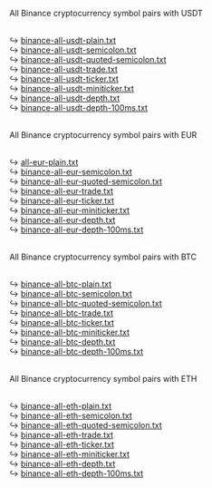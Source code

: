 All Binance cryptocurrency symbol pairs with USDT
<br><br>

&#8618; <a href="https://kurzovnilistek.eu/binance-usdt-eur-btc-eth-pairs-list/#usdtplain" target="_blank">binance-all-usdt-plain.txt</a>
<br>
&#8618; <a target="_blank" href="https://kurzovnilistek.eu/binance-usdt-eur-btc-eth-pairs-list/#usdtsemicolon">binance-all-usdt-semicolon.txt</a>
<br>
&#8618; <a target="_blank" href="https://kurzovnilistek.eu/binance-usdt-eur-btc-eth-pairs-list/#usdtqsemicolon">binance-all-usdt-quoted-semicolon.txt</a>
<br>
&#8618; <a target="_blank" href="https://kurzovnilistek.eu/binance-usdt-eur-btc-eth-pairs-list/#usdttrade">binance-all-usdt-trade.txt</a>
<br>
&#8618; <a target="_blank" href="https://kurzovnilistek.eu/binance-usdt-eur-btc-eth-pairs-list/#usdtticker">binance-all-usdt-ticker.txt</a>
<br>
&#8618; <a target="_blank" href="https://kurzovnilistek.eu/binance-usdt-eur-btc-eth-pairs-list/#usdtminiticker">binance-all-usdt-miniticker.txt</a>
<br>
&#8618; <a target="_blank" href="https://kurzovnilistek.eu/binance-usdt-eur-btc-eth-pairs-list/#usdtdepth">binance-all-usdt-depth.txt</a>
<br>
&#8618; <a target="_blank" href="https://kurzovnilistek.eu/binance-usdt-eur-btc-eth-pairs-list/#usdtdepth100ms">binance-all-usdt-depth-100ms.txt</a>
<br><br>

All Binance cryptocurrency symbol pairs with EUR
<br><br>

&#8618; <a target="_blank" href="https://kurzovnilistek.eu/binance-usdt-eur-btc-eth-pairs-list/#eurplain">all-eur-plain.txt</a>
<br>
&#8618; <a target="_blank" href="https://kurzovnilistek.eu/binance-usdt-eur-btc-eth-pairs-list/#eursemicolon">binance-all-eur-semicolon.txt</a>
<br>
&#8618; <a target="_blank" href="https://kurzovnilistek.eu/binance-usdt-eur-btc-eth-pairs-list/#eurqsemicolon">binance-all-eur-quoted-semicolon.txt</a>
<br>
&#8618; <a target="_blank" href="https://kurzovnilistek.eu/binance-usdt-eur-btc-eth-pairs-list/#eurtrade">binance-all-eur-trade.txt</a>
<br>
&#8618; <a target="_blank" href="https://kurzovnilistek.eu/binance-usdt-eur-btc-eth-pairs-list/#eurticker">binance-all-eur-ticker.txt</a>
<br>
&#8618; <a target="_blank" href="https://kurzovnilistek.eu/binance-usdt-eur-btc-eth-pairs-list/#eurminiticker">binance-all-eur-miniticker.txt</a>
<br>
&#8618; <a target="_blank" href="https://kurzovnilistek.eu/binance-usdt-eur-btc-eth-pairs-list/#eurdepth">binance-all-eur-depth.txt</a>
<br>
&#8618; <a target="_blank" href="https://kurzovnilistek.eu/binance-usdt-eur-btc-eth-pairs-list/#eurdepth100ms">binance-all-eur-depth-100ms.txt</a>
<br><br>

All Binance cryptocurrency symbol pairs with BTC
<br><br>
    
&#8618; <a target="_blank" href="https://kurzovnilistek.eu/binance-usdt-eur-btc-eth-pairs-list/#btcplain">binance-all-btc-plain.txt</a>
<br>
&#8618; <a target="_blank" href="https://kurzovnilistek.eu/binance-usdt-eur-btc-eth-pairs-list/#btcsemicolon">binance-all-btc-semicolon.txt</a>
<br>
&#8618; <a target="_blank" href="https://kurzovnilistek.eu/binance-usdt-eur-btc-eth-pairs-list/#btcqsemicolon">binance-all-btc-quoted-semicolon.txt</a>
<br>
&#8618; <a target="_blank" href="https://kurzovnilistek.eu/binance-usdt-eur-btc-eth-pairs-list/#btctrade">binance-all-btc-trade.txt</a>
<br>
&#8618; <a target="_blank" href="https://kurzovnilistek.eu/binance-usdt-eur-btc-eth-pairs-list/#btcticker">binance-all-btc-ticker.txt</a>
<br>
&#8618; <a target="_blank" href="https://kurzovnilistek.eu/binance-usdt-eur-btc-eth-pairs-list/#btcminiticker">binance-all-btc-miniticker.txt</a>
<br>
&#8618; <a target="_blank" href="https://kurzovnilistek.eu/binance-usdt-eur-btc-eth-pairs-list/#btcdepth">binance-all-btc-depth.txt</a>
<br>
&#8618; <a target="_blank" href="https://kurzovnilistek.eu/binance-usdt-eur-btc-eth-pairs-list/#btcdepth100ms">binance-all-btc-depth-100ms.txt</a>
<br><br>

All Binance cryptocurrency symbol pairs with ETH
<br><br>

&#8618; <a target="_blank" href="https://kurzovnilistek.eu/binance-usdt-eur-btc-eth-pairs-list/#ethplain">binance-all-eth-plain.txt</a>
<br>
&#8618; <a target="_blank" href="https://kurzovnilistek.eu/binance-usdt-eur-btc-eth-pairs-list/#ethsemicolon">binance-all-eth-semicolon.txt</a>
<br>
&#8618; <a target="_blank" href="https://kurzovnilistek.eu/binance-usdt-eur-btc-eth-pairs-list/#ethqsemicolon">binance-all-eth-quoted-semicolon.txt</a>
<br>
&#8618; <a target="_blank" href="https://kurzovnilistek.eu/binance-usdt-eur-btc-eth-pairs-list/#ethtrade">binance-all-eth-trade.txt</a>
<br>
&#8618; <a target="_blank" href="https://kurzovnilistek.eu/binance-usdt-eur-btc-eth-pairs-list/#ethticker">binance-all-eth-ticker.txt</a>
<br>
&#8618; <a target="_blank" href="https://kurzovnilistek.eu/binance-usdt-eur-btc-eth-pairs-list/#ethminiticker">binance-all-eth-miniticker.txt</a>
<br>
&#8618; <a target="_blank" href="https://kurzovnilistek.eu/binance-usdt-eur-btc-eth-pairs-list/#ethdepth">binance-all-eth-depth.txt</a>
<br>
&#8618; <a target="_blank" href="https://kurzovnilistek.eu/binance-usdt-eur-btc-eth-pairs-list/#ethdepth100ms">binance-all-eth-depth-100ms.txt</a>
<br><br>
